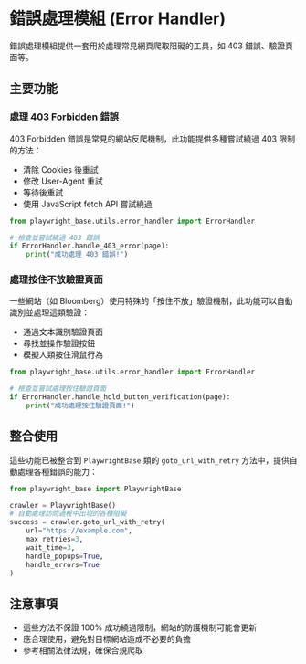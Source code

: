 # 錯誤處理模組 (Error Handler)

錯誤處理模組提供一套用於處理常見網頁爬取阻礙的工具，如 403 錯誤、驗證頁面等。

## 主要功能

### 處理 403 Forbidden 錯誤

403 Forbidden 錯誤是常見的網站反爬機制，此功能提供多種嘗試繞過 403 限制的方法：

- 清除 Cookies 後重試
- 修改 User-Agent 重試
- 等待後重試
- 使用 JavaScript fetch API 嘗試繞過

```python
from playwright_base.utils.error_handler import ErrorHandler

# 檢查並嘗試繞過 403 錯誤
if ErrorHandler.handle_403_error(page):
    print("成功處理 403 錯誤!")
```

### 處理按住不放驗證頁面

一些網站（如 Bloomberg）使用特殊的「按住不放」驗證機制，此功能可以自動識別並處理這類驗證：

- 通過文本識別驗證頁面
- 尋找並操作驗證按鈕
- 模擬人類按住滑鼠行為

```python
from playwright_base.utils.error_handler import ErrorHandler

# 檢查並嘗試處理按住驗證頁面
if ErrorHandler.handle_hold_button_verification(page):
    print("成功處理按住驗證頁面!")
```

## 整合使用

這些功能已被整合到 `PlaywrightBase` 類的 `goto_url_with_retry` 方法中，提供自動處理各種錯誤的能力：

```python
from playwright_base import PlaywrightBase

crawler = PlaywrightBase()
# 自動處理訪問過程中出現的各種阻礙
success = crawler.goto_url_with_retry(
    url="https://example.com",
    max_retries=3,
    wait_time=3,
    handle_popups=True,
    handle_errors=True
)
```

## 注意事項

- 這些方法不保證 100% 成功繞過限制，網站的防護機制可能會更新
- 應合理使用，避免對目標網站造成不必要的負擔
- 參考相關法律法規，確保合規爬取

